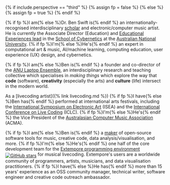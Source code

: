 {% if include.perspective == "third" %}
{% assign fp = false %}
{% else %}
{% assign fp = true %}
{% endif %}

{% if fp %}I am{% else %}Dr. Ben Swift is{% endif %} an
internationally-recognised interdisciplinary
[scholar](https://scholar.google.com/citations?user=OQdYgLEAAAAJ) and
electronic/computer music artist. He is currently the Associate Director
(Education) and [Educational Experiences
lead](https://cybernetics.anu.edu.au/people/ben-swift/) in the [School of
Cybernetics](https://cybernetics.anu.edu.au/) at the [Australian National
University](https://anu.edu.au). {% if fp %}I'm{% else %}He's{% endif %} an
expert in computational art & music, AI/machine learning, computing education,
user experience (UX) design, and cybernetics.

{% if fp %}I am{% else %}Ben is{% endif %} a founder and co-director of the [ANU
Laptop Ensemble](https://comp.anu.edu.au/courses/laptop-ensemble/), an
interdisciplinary research and teaching collective which specialises in _making
things_ which explore the way that **code** (software), **creativity**
(especially the arts) and **culture** (life) intersect in the modern world.

As a [livecoding artist]({% link livecoding.md %}) {% if fp %}I have{% else
%}Ben has{% endif %} performed at international arts festivals, including the
[International Symposium on Electronic Art](http://www.isea-web.org) (ISEA) and
the [International Conference on Live Coding](https://iclc.toplap.org) (ICLC).
{% if fp %}I'm{% else %}He's{% endif %} the Vice President of the [Australasian
Computer Music Association](https://computermusic.org.au) (ACMA).

{% if fp %}I am{% else %}Ben is{% endif %} a
[maker](https://github.com/benswift) of open-source software tools for music,
creative code, data analysis/visualisation, and more. {% if fp %}I'm{% else
%}He's{% endif %} one half of the core development team for the [Extempore
programming environment](https://github.com/digego/extempore) <a
style="vertical-align: sub;"
href="https://github.com/digego/extempore/stargazers"><img style="width:unset;"
alt="GitHub stars"
src="https://img.shields.io/github/stars/digego/extempore"></a> for musical
livecoding. Extempore's users are a worldwide community of programmers, artists,
musicians, and data visualisation practitioners. {% if fp %}I have{% else %}He
has{% endif %} more than 15 years' experience as an OSS community manager,
technical writer, software engineer and creative code outreach ambassador.

